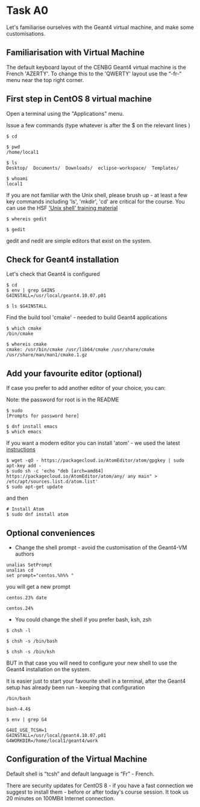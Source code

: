 Task A0
=======

Let's familiarise ourselves with the Geant4 virtual machine, and make some
customisations.

Familiarisation with Virtual Machine
------------------------------------
The default keyboard layout of the CENBG Geant4 virtual machine is the French 'AZERTY'.  To change this to the 'QWERTY' layout use the “-fr-“ menu near the top right corner.

First step in CentOS 8 virtual machine
--------------------------------------
Open a terminal using the "Applications" menu.  

Issue a few commands (type whatever is after the $ on the relevant lines )

```
$ cd 

$ pwd 
/home/local1

$ ls
Desktop/  Documents/  Downloads/  eclipse-workspace/  Templates/

$ whoami 
local1
```

If you are not familiar with the Unix shell, please brush up - at least a few key commands including 'ls', 'mkdir', 'cd' are critical for the course.  You  
can use the HSF ['Unix shell' training material](http://swcarpentry.github.io/shell-novice/)

```
$ whereis gedit

$ gedit
```
gedit and nedit are simple editors that exist on the system. 

Check for Geant4 installation
-----------------------------
Let's check that Geant4 is configured

```
$ cd
$ env | grep G4INS
G4INSTALL=/usr/local/geant4.10.07.p01

$ ls $G4INSTALL
```

Find the build tool 'cmake' - needed to build Geant4 applications
```
$ which cmake
/bin/cmake

$ whereis cmake
cmake: /usr/bin/cmake /usr/lib64/cmake /usr/share/cmake /usr/share/man/man1/cmake.1.gz
```

Add your favourite editor (optional)
------------------------------------
If case you prefer to add another editor of your choice, you can:

Note: the password for root is in the README
```
$ sudo
[Prompts for password here]

$ dnf install emacs
$ which emacs 
```

If you want a modern editor you can install 'atom' - we used the latest [instructions](https://flight-manual.atom.io/getting-started/sections/installing-atom/)
```
$ wget -qO - https://packagecloud.io/AtomEditor/atom/gpgkey | sudo apt-key add -
$ sudo sh -c 'echo "deb [arch=amd64] https://packagecloud.io/AtomEditor/atom/any/ any main" > /etc/apt/sources.list.d/atom.list'
$ sudo apt-get update
```
and then 
```
# Install Atom
$ sudo dnf install atom
```

Optional conveniences
----------------------

- Change the shell prompt - avoid the customisation of the Geant4-VM authors
```shell
unalias SetPrompt
unalias cd
set prompt="centos.%h%% "
```
you will get a new prompt
```
centos.23% date

centos.24%
```

- You could change the shell if you prefer bash, ksh, zsh
```shell
$ chsh -l

$ chsh -s /bin/bash

$ chsh -s /bin/ksh
```
BUT in that case you will need to configure your new shell to use the Geant4 installation on the system.

It is easier just to start your favourite shell in a terminal, after the Geant4 setup has already been run - keeping that configuration
```
/bin/bash

bash-4.4$ 

$ env | grep G4

G4UI_USE_TCSH=1
G4INSTALL=/usr/local/geant4.10.07.p01
G4WORKDIR=/home/local1/geant4/work
```

Configuration of the Virtual Machine
------------------------------------
Default shell is “tcsh” and default language is “Fr” - French. 

There are security updates for CentOS 8 - if you have a fast connection we
suggest to install them - before or after today's course session. 
It took us 20 minutes on 100MBit Internet connection.
